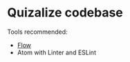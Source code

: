 # Quizalize codebase

Tools recommended:

- [Flow](http://www.flowtype.org)
- Atom with Linter and ESLint
